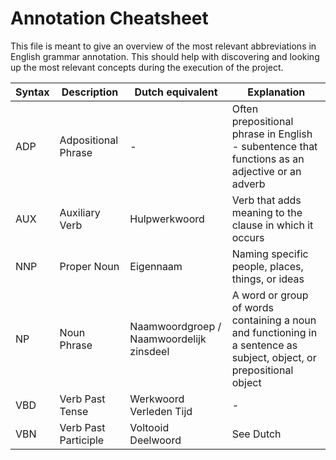 # Annotation Cheatsheet
This file is meant to give an overview of the most relevant abbreviations in English grammar annotation.
This should help with discovering and looking up the most relevant concepts during the execution of the project.

| Syntax    | Description          | Dutch equivalent          | Explanation  |
| -----     | -----                | -----                     | -----        |
| ADP       | Adpositional Phrase  | -                         | Often prepositional phrase in English - subentence that functions as an adjective or an adverb |
| AUX       | Auxiliary Verb       | Hulpwerkwoord             | Verb that adds meaning to the clause in which it occurs
| NNP       | Proper Noun          | Eigennaam                 | Naming specific people, places, things, or ideas |
| NP        | Noun Phrase          | Naamwoordgroep / Naamwoordelijk zinsdeel | A word or group of words containing a noun and functioning in a sentence as subject, object, or prepositional object |
| VBD       | Verb Past Tense      | Werkwoord Verleden Tijd   | -            |
| VBN       | Verb Past Participle | Voltooid Deelwoord        | See Dutch    |